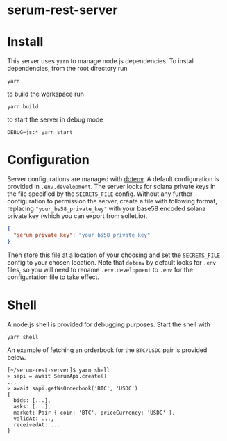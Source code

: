 # serum-rest-server

# Install

This server uses `yarn` to manage node.js dependencies. To install dependencies, from the root directory run

```
yarn
```

to build the workspace run

```
yarn build
```

to start the server in debug mode

```
DEBUG=js:* yarn start
```

# Configuration

Server configurations are managed with [dotenv](https://www.npmjs.com/package/dotenv). A default configuration is
provided in `.env.development`. The server looks for solana private keys in the file specified by the `SECRETS_FILE`
config. Without any further configuration to permission the server, create a file with following format, replacing
`"your_bs58_private_key"` with your base58 encoded solana private key (which you can export from sollet.io).

```json
{
  "serum_private_key": "your_bs58_private_key"
}
```

Then store this file at a location of your choosing and set the `SECRETS_FILE` config to your chosen location. Note
that `dotenv` by default looks for `.env` files, so you will need to rename `.env.development` to `.env` for the
configurtation file to take effect.

# Shell

A node.js shell is provided for debugging purposes. Start the shell with

```
yarn shell
```

An example of fetching an orderbook for the `BTC/USDC` pair is provided below.

```
[~/serum-rest-server]$ yarn shell
> sapi = await SerumApi.create()
...
> await sapi.getWsOrderbook('BTC', 'USDC')
{
  bids: [...],
  asks: [...],
  market: Pair { coin: 'BTC', priceCurrency: 'USDC' },
  validAt: ...,
  receivedAt: ...
}
```
